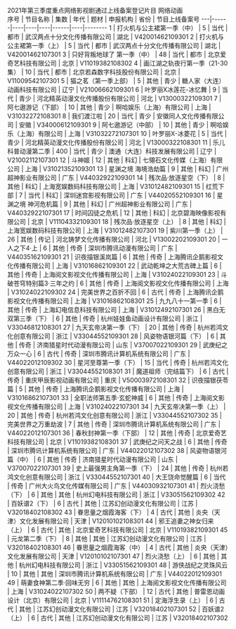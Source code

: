 2021年第三季度重点网络影视剧通过上线备案登记片目
网络动画							
序号 | 节目名称 | 集数 | 年代 | 题材 | 申报机构 | 省份 | 节目上线备案号
---|------|----|----|----|------|----|--------
1 | 打火机与公主裙第一季（中） | 5 | 当代 | 都市 | 武汉两点十分文化传播有限公司 | 湖北 | V42001462109301
2 | 打火机与公主裙第一季（上） | 5 | 当代 | 都市 | 武汉两点十分文化传播有限公司 | 湖北 | V42001462107301
3 | 只好背叛地球了 第一季（中） | 48 | 当代 | 都市 | 北京爱奇艺科技有限公司 | 北京 | V11019382108302
4 | 画江湖之轨夜行第一季（21-30集） | 10 | 当代 | 都市 | 北京若森数字科技股份有限公司 | 北京 | V11009542107301
5 | 猫之茗（第一季上部） | 5 | 其他 | 青少 | 糖人家（大连）动画科技有限公司 | 辽宁 | V21006662109301
6 | 叶罗丽X冰莲花-冰忆舞 | 9 | 当代 | 青少 | 河北精英动漫文化传播股份有限公司 | 河北 | V13000322109301
7 | 阿七遨游记（下部） | 10 | 其他 | 青少 | 啊哈娱乐（上海）有限公司 | 上海 | V31032272108301
8 | 我们渡江啦 | 20 | 当代 | 青少 | 安徽同人文化传播有限公司 | 安徽 | V34000612109301
9 | 阿七遨游记（中部） | 10 | 其他 | 青少 | 啊哈娱乐（上海）有限公司 | 上海 | V31032272107301
10 | 叶罗丽X-冰菱花 | 5 | 当代 | 青少 | 河北精英动漫文化传播股份有限公司 | 河北 | V13000322108301
11 | 乐儿科普动漫第二季 | 400 | 当代 | 青少 | 澳通（大连）科技发展有限公司 | 辽宁 | V21002112107301
12 | 斗神姬 | 12 | 其他 | 科幻 | 七翎石文化传媒（上海）有限公司 | 上海 | V31021352109301
13 | 星渊之境 海境浩劫篇 | 9 | 其他 | 科幻 | 广州超神影业有限公司 | 广东 | V44032922109301
14 | 残次品·放逐星空（下） | 8 | 其他 | 科幻 | 上海宽娱数码科技有限公司 | 上海 | V31012482109301
15 | 红荒下部 | 7 | 当代 | 科幻 | 深圳迷宫影视有限公司 | 广东 | V44020552109301
16 | 星渊之境 神河危机篇 | 9 | 其他 | 科幻 | 广州超神影业有限公司 | 广东 | V44032922107301
17 | 时间囚徒之危机 | 12 | 其他 | 科幻 | 北京碧海映像影视有限公司 | 北京 | V11104332109301
18 | 残次品·放逐星空（上） | 8 | 其他 | 科幻 | 上海宽娱数码科技有限公司 | 上海 | V31012482107301
19 | 紫川第一季（上） | 26 | 其他 | 传记 | 河北铸梦文化传播有限公司 | 河北 | V13002202109301
20 | 一人之下4·上 | 6 | 其他 | 传奇 | 深圳市腾讯动漫有限公司 | 广东 | V44035162109301
21 | 识夜描银溪岚篇 | 6 | 其他 | 传奇 | 上海腾讯企鹅影视文化传播有限公司 | 上海 | V31016862109301
22 | 武动乾坤之大荒古碑上篇 | 6 | 其他 | 传奇 | 上海阅文影视文化传播有限公司 | 上海 | V31024022109301
23 | 斗破苍穹特别篇3·三年之约 | 6 | 其他 | 传奇 | 上海阅文影视文化传播有限公司 | 上海 | V31024022109302
24 | 完美世界之百折不回 | 6 | 古代 | 传奇 | 上海腾讯企鹅影视文化传播有限公司 | 上海 | V31016862108301
25 | 九九八十一第一季 | 6 | 其他 | 传奇 | 上海幻电信息科技有限公司 | 上海 | V31012492107301
26 | 黑白无双第三季（下） | 6 | 其他 | 传奇 | 杭州娃娃鱼动画设计有限公司 | 浙江 | V33046812108301
27 | 九天玄帝决第一季（下） | 20 | 其他 | 传奇 | 杭州若鸿文化创意有限公司 | 浙江 | V33044552109301
28 | 风姿物语银河篇（下） | 6 | 其他 | 传奇 | 济南猎星时代动漫有限公司 | 山东 | V37007022109301
29 | 武庚纪之万众一心 | 6 | 古代 | 传奇 | 深圳市腾讯计算机系统有限公司 | 广东 | V44022012109302
30 | 星河至尊第一季（下） | 15 | 当代 | 传奇 | 杭州若鸿文化创意有限公司 | 浙江 | V33044552108301
31 | 魔道祖师（完结篇下） | 6 | 古代 | 传奇 | 重庆甲辰影视动画有限公司 | 重庆 | V50003972108301
32 | 识夜描银茯苓篇 | 5 | 其他 | 传奇 | 上海腾讯企鹅影视文化传播有限公司 | 上海 | V31016862107301
33 | 全职法师第五季·玄蛇神威 | 6 | 其他 | 传奇 | 上海阅文影视文化传播有限公司 | 上海 | V31024022107301
34 | 九天玄帝决第一季（上） | 20 | 其他 | 传奇 | 杭州若鸿文化创意有限公司 | 浙江 | V33044552107302
35 | 完美世界之万重劫波 | 7 | 其他 | 传奇 | 深圳市腾讯计算机系统有限公司 | 广东 | V44022012107301
36 | 春秋封神第一季（下部） | 12 | 其他 | 传奇 | 北京爱奇艺科技有限公司 | 北京 | V11019382108301
37 | 武庚纪之问天之战 | 6 | 其他 | 传奇 | 深圳市腾讯计算机系统有限公司 | 广东 | V44022012107302
38 | 风姿物语银河篇（中） | 6 | 其他 | 传奇 | 济南猎星时代动漫有限公司 | 山东 | V37007022107301
39 | 史上最强男主角第一季（下） | 24 | 其他 | 传奇 | 杭州若鸿文化创意有限公司 | 浙江 | V33044552107301
40 | 大王饶命觉醒篇 | 6 | 当代 | 传奇 | 广州大火鸟文化传媒有限公司 | 广东 | V44030932107301
41 | 烈火浇愁（下） | 6 | 其他 | 其他 | 杭州幻电科技有限公司 | 浙江 | V33051562109302
42 | 百妖谱2（下） | 6 | 古代 | 其他 | 江苏幻创动漫文化有限公司 | 江苏 | V32018402108302
43 | 眷思量之烟霞海客（下） | 4 | 古代 | 其他 | 炎央（天津）文化发展有限公司 | 天津 | V12010102108301
44 | 邪王追妻之神女归来（上） | 6 | 古代 | 其他 | 北京爱奇艺科技有限公司 | 北京 | V11019382109301
45 | 元龙第二季（下） | 8 | 其他 | 其他 | 江苏幻创动漫文化有限公司 | 江苏 | V32018402108301
46 | 眷思量之烟霞海客（中） | 4 | 古代 | 其他 | 炎央（天津）文化发展有限公司 | 天津 | V12010102107301
47 | 烈火浇愁（上） | 6 | 其他 | 其他 | 杭州幻电科技有限公司 | 浙江 | V33051562109301
48 | 游侠战纪之灵珠风云 | 10 | 其他 | 其他 | 深圳市腾讯计算机系统有限公司 | 广东 | V44022012109301
49 | 萌妻食神第二季·回味无穷 | 6 | 其他 | 其他 | 上海阅文影视文化传播有限公司 | 上海 | V31024022107302
50 | 两不疑（下部） | 12 | 古代 | 其他 | 普雷恩动画设计（北京）有限公司 | 北京 | V11114762108301
51 | 定海浮生录（上） | 6 | 古代 | 其他 | 江苏幻创动漫文化有限公司 | 江苏 | V32018402107301
52 | 百妖谱2（上） | 6 | 古代 | 其他 | 江苏幻创动漫文化有限公司 | 江苏 | V32018402107302
